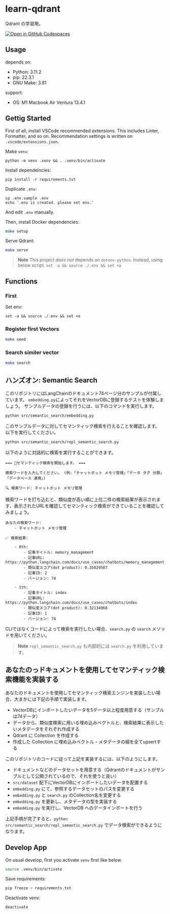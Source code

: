 # learn-qdrant
Qdrant の学習用。

[![Open in GitHub Codespaces](https://github.com/codespaces/badge.svg)](https://github.com/codespaces/new?hide_repo_select=true&ref=main&repo=686856069&skip_quickstart=true)

## Usage

depends on:
- Python: 3.11.2
- pip: 22.3.1
- GNU Make: 3.81

support:
- OS: M1 Macbook Air Ventura 13.4.1

## Gettig Started
First of all, install VSCode recommended extensions. This includes Linter, Formatter, and so on. Recommendation settings is written on `.vscode/extensions.json`.

Make `venv`:

```
python -m venv .venv && . .venv/bin/activate
```

Install dependeincies:

```
pip install -r requirements.txt
```

Duplicate `.env`:

```
cp .env.sample .env
echo '.env is created. please set env.'
```

And edit `.env` manually.

Then, install Docker dependencies:

```bash
make setup
```

Serve Qdrant:

```bash
make serve
```

> **Note**
This project *does not* depends on `dotenv-python`. Instead, using below script.
> `set -a && source ./.env && set +a`

## Functions


### First
Set env:

```
set -a && source ./.env && set +a
```

### Register first Vectors

```bash
make seed
```

### Search similer vector

```bash
make search
```

## ハンズオン: Semantic Search
このリポジトリにはLangChainのドキュメント74ページ分のサンプルが付属しています。
`embedding.py`によってそれをVectorDBに登録するテストを体験しましょう。
サンプルデータの登録を行うには、以下のコマンドを実行します。

```bash
python src/semantic_search/embedding.py
```

このサンプルデータに対してセマンティック検索を行えることを確認します。
以下を実行してください。

```bash
python src/semantic_search/repl_semantic_search.py
```

以下のように対話的に検索を実行することができます。

```
=== 🤖セマンティック検索を開始します。 ===

検索ワードを入力してください。 (例:「チャットボット メモリ管理」「データ タグ 分類」「データベース 連携」)

🔍 検索ワード: チャットボット メモリ管理
```

検索ワードを打ち込むと、類似度が高い順に上位二件の検索結果が表示されます、表示されたURLを確認してセマンティック検索ができていることを確認してみましょう。

```
あなたの検索ワード:
    - チャットボット メモリ管理

✅ 検索結果:

    - 0th:
        - 記事タイトル: memory_management
        - 記事URL: https://python.langchain.com/docs/use_cases/chatbots/memory_management
        - 類似度スコア(dot product): 0.35029587
        - 記事ID: 2
        - バージョン: 74

    - 1th:
        - 記事タイトル: index
        - 記事URL: https://python.langchain.com/docs/use_cases/chatbots/index
        - 類似度スコア(dot product): 0.32134968
        - 記事ID: 1
        - バージョン: 74
```

CLIではなくコードによって検索を実行したい場合、`search.py` の `search` メソッドを用いてください。


> **Note**
> `repl_semantic_search.py` も内部的には `search.py` を利用しています。

## あなたのっドキュメントを使用してセマンティック検索機能を実装する
あなたのドキュメントを使用してセマンティック検索エンジンを実装したい場合、大まかには下記の手順で実装します。

- VectorDBにインポートしたいデータを5データ以上程度用意する（サンプルは74データ）
- データから、類似度検索に用いる埋め込みベクトルと、検索結果に表示したいメタデータをそれぞれ作成する
- Qdrant に Collection を作成する
- 作成した Collection に埋め込みベクトル・メタデータの組を全てupsertする

このリポジトリのコードに従って上記を実装するには、以下のようにします。

- ドキュメントなどのデータセットを用意する（Qdrantのドキュメントがサンプルとして公開されているので、それを使うと良い）
- `src/dataset` 配下にVectorDBにインポートしたいデータを配置する
- `embedding.py` にて、参照するデータセットのパスを変更する
- `embedding.py` と `search.py` のCollection名を変更する
- `embedding.py` を更新し、メタデータの型を実装する
- `embedding.py` を実行し、VectorDB へのデータインポートを行う

上記手順が完了すると、`python src/semantic_search/repl_semantic_search.py` でデータ検索ができるようになります。



## Develop App
On usual develop, first you activate `venv` first like below.

```bash
source .venv/bin/activate
```

Save requirements:

```bash
pip freeze > requirements.txt
```

Deactivate venv:

```bash
deactivate
```
